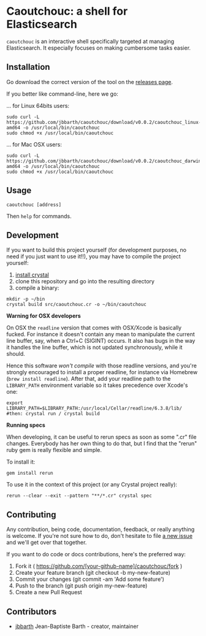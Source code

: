 Caoutchouc: a shell for Elasticsearch
=====================================

`caoutchouc` is an interactive shell specifically targeted at managing
Elasticsearch. It especially focuses on making cumbersome tasks easier.


## Installation

Go download the correct version of the tool on the [releases page](https://github.com/jbbarth/caoutchouc/releases).

If you better like command-line, here we go:

... for Linux 64bits users:
```
sudo curl -L https://github.com/jbbarth/caoutchouc/download/v0.0.2/caoutchouc_linux-amd64 -o /usr/local/bin/caoutchouc
sudo chmod +x /usr/local/bin/caoutchouc
```

... for Mac OSX users:
```
sudo curl -L https://github.com/jbbarth/caoutchouc/download/v0.0.2/caoutchouc_darwin-amd64 -o /usr/local/bin/caoutchouc
sudo chmod +x /usr/local/bin/caoutchouc
```


## Usage

```
caoutchouc [address]
```

Then `help` for commands.


## Development

If you want to build this project yourself (for development purposes, no need
if you just want to use it!!), you may have to compile the project
yourself:

1. [install crystal](http://crystal-lang.org/docs/installation/index.html)
2. clone this repository and go into the resulting directory
3. compile a binary:

```
mkdir -p ~/bin
crystal build src/caoutchouc.cr -o ~/bin/caoutchouc
```

**Warning for OSX developers**

On OSX the `readline` version that comes with OSX/Xcode is basically fucked.
For instance it doesn't contain any mean to manipulate the current line buffer,
say, when a Ctrl+C (SIGINT) occurs. It also has bugs in the way it handles
the line buffer, which is not updated synchronously, while it should.

Hence this software *won't compile* with those readline versions, and you're
strongly encouraged to install a proper readline, for instance via Homebrew
(`brew install readline`). After that, add your readline path to the
`LIBRARY_PATH` environment variable so it takes precedence over Xcode's one:
```
export LIBRARY_PATH=$LIBRARY_PATH:/usr/local/Cellar/readline/6.3.8/lib/
#then: crystal run / crystal build
```

**Running specs**

When developing, it can be useful to rerun specs as soon as some ".cr" file
changes. Everybody has her own thing to do that, but I find that the "rerun"
ruby gem is really flexible and simple.

To install it:
```
gem install rerun
```

To use it in the context of this project (or any Crystal project really):
```
rerun --clear --exit --pattern "**/*.cr" crystal spec
```


## Contributing

Any contribution, being code, documentation, feedback, or really anything is
welcome. If you're not sure how to do, don't hesitate to file [a new
issue](https://github.com/jbbarth/caoutchouc/issues/new) and we'll get over
that together.

If you want to do code or docs contributions, here's the preferred way:

1. Fork it ( https://github.com/[your-github-name]/caoutchouc/fork )
2. Create your feature branch (git checkout -b my-new-feature)
3. Commit your changes (git commit -am 'Add some feature')
4. Push to the branch (git push origin my-new-feature)
5. Create a new Pull Request


## Contributors

- [jbbarth](https://github.com/jbbarth) Jean-Baptiste Barth - creator, maintainer
